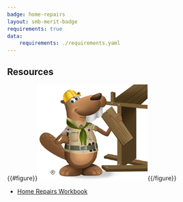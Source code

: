 ```yaml
---
badge: home-repairs
layout: smb-merit-badge
requirements: true
data:
    requirements: ./requirements.yaml
---
```


## Resources

{{#figure}}<img src="home-repairs-bucky.jpg" class="W(100%)" />{{/figure}}
* [Home Repairs Workbook](home-repairs-workbook.pdf)
